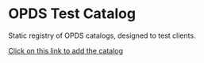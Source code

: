 # OPDS Test Catalog

Static registry of OPDS catalogs, designed to test clients.

[Click on this link to add the catalog](opds://edrlab.github.io/opds-test-catalog/index.json)
